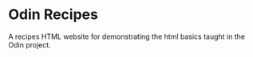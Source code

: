 # Odin Recipes
A recipes HTML website for demonstrating the html basics taught in the Odin project.
